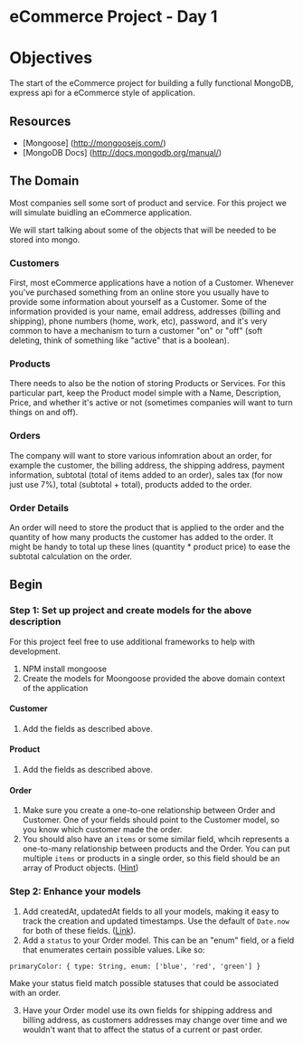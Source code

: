 eCommerce Project - Day 1
=================

# Objectives

The start of the eCommerce project for building a fully functional MongoDB, express api for a eCommerce style of application.


## Resources

* [Mongoose] (http://mongoosejs.com/)
* [MongoDB Docs] (http://docs.mongodb.org/manual/)


## The Domain

Most companies sell some sort of product and service. For this project we will simulate buidling an eCommerce application. 

We will start talking about some of the objects that will be needed to be stored into mongo.

### Customers

First, most eCommerce applications have a notion of a Customer.  Whenever you've purchased something from an online store you usually have to provide some information about yourself as a Customer.  Some of the information provided is your name, email address, addresses (billing and shipping), phone numbers (home, work, etc), password, and it's very common to have a mechanism to turn a customer "on" or "off" (soft deleting, think of something like "active" that is a boolean).

### Products

There needs to also be the notion of storing Products or Services.  For this particular part, keep the Product model simple with a Name, Description, Price, and whether it's active or not (sometimes companies will want to turn things on and off).


### Orders

The company will want to store various infomration about an order, for example the customer, the billing address, the shipping address, payment information, subtotal (total of items added to an order), sales tax (for now just use 7%), total (subtotal + total), products added to the order.

### Order Details

An order will need to store the product that is applied to the order and the quantity of how many products the customer has added to the order.  It might be handy to total up these lines (quantity * product price) to ease the subtotal calculation on the order.

## Begin

### Step 1: Set up project and create models for the above description

For this project feel free to use additional frameworks to help with development. 

1. NPM install mongoose
2. Create the models for Moongoose provided the above domain context of the application

#### Customer
1. Add the fields as described above.

#### Product
1. Add the fields as described above.

#### Order
1. Make sure you create a one-to-one relationship between Order and Customer. One of your fields should point to the Customer model, so you know which customer made the order.
2. You should also have an `items` or some similar field, whcih represents a one-to-many relationship between products and the Order. You can put multiple `items` or products in a single order, so this field should be an array of Product objects. ([Hint](http://stackoverflow.com/questions/11912127/understanding-relationships-foreign-keys-in-mongoose))

### Step 2: Enhance your models

1. Add createdAt, updatedAt fields to all your models, making it easy to track the creation and updated timestamps. Use the default of `Date.now` for both of these fields. ([Link](http://mongoosejs.com/docs/2.8.x/docs/defaults.html)).
2. Add a `status` to your Order model. This can be an "enum" field, or a field that enumerates certain possible values. Like so:

`primaryColor: { type: String, enum: ['blue', 'red', 'green'] }`

Make your status field match possible statuses that could be associated with an order.

3. Have your Order model use its own fields for shipping address and billing address, as customers addresses may change over time and we wouldn't want that to affect the status of a current or past order.
